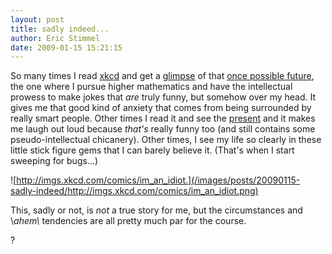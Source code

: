 ```yaml
---
layout: post
title: sadly indeed...
author: Eric Stimmel
date: 2009-01-15 15:21:15
--- 
```



So many times I read [xkcd][] and get a [glimpse][] of that [once possible future][], the one where I pursue higher mathematics and have the intellectual prowess to make jokes that *are* truly funny, but somehow over my head. It gives me that good kind of anxiety that comes from being surrounded by really smart people. Other times I read it and see the [present][] and it makes me laugh out loud because *that's* really funny too (and still contains some pseudo-intellectual chicanery). Other times, I see my life so clearly in these little stick figure gems that I can barely believe it. (That's when I start sweeping for bugs...) 

![http://imgs.xkcd.com/comics/im_an_idiot.](/images/posts/20090115-sadly-indeed/http://imgs.xkcd.com/comics/im_an_idiot.png)

This, sadly or not, is *not* a true story for me, but the circumstances and \\*ahem\\* tendencies are all pretty much par for the course. 

?

  [xkcd]: http://www.xkcd.com
  [glimpse]: http://karmannghia.blogspot.com/2009/01/mirror-glance.html
  [once possible future]: http://xkcd.com/184/
  [present]: http://xkcd.com/231/
